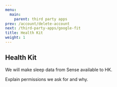 ```yaml
---
menu:
  main:
    parent: third party apps
prev: /account/delete-account
next: /third-party-apps/google-fit
title: Health Kit
weight: 1
---
```


## Health Kit


We will make sleep data from Sense available to HK.

Explain permissions we ask for and why.

